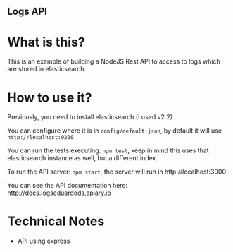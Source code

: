 Logs API
--------

# What is this?

This is an example of building a NodeJS Rest API to access to logs which are stored in elasticsearch.

# How to use it?

Previously, you need to install elasticsearch (I used v2.2)

You can configure where it is in `config/default.json`, by default it will use `http://localhost:9200`

You can run the tests executing: `npm test`, keep in mind this uses that elasticsearch instance as well, but a different index.

To run the API server: `npm start`, the server will run in http://localhost:3000

You can see the API documentation here: http://docs.logseduardods.apiary.io

# Technical Notes

* API using express